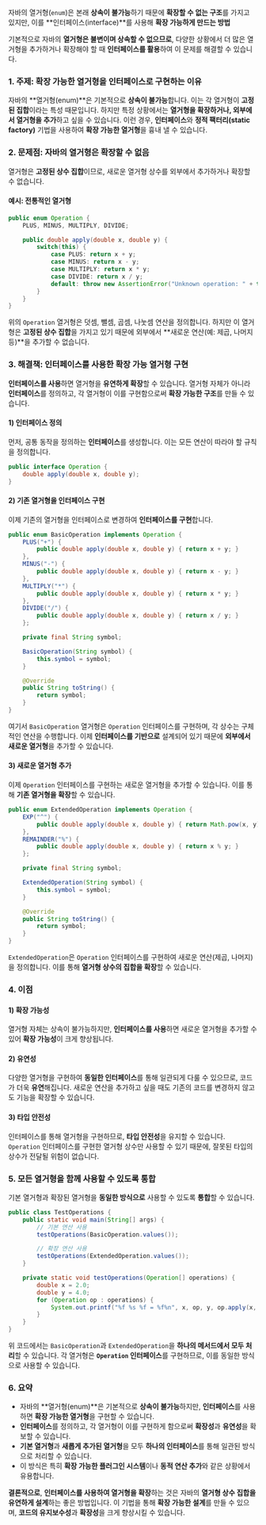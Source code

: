 자바의 열거형(`enum`)은 본래 **상속이 불가능**하기 때문에 **확장할 수 없는 구조**를 가지고 있지만, 이를 **인터페이스(interface)**를 사용해 **확장 가능하게 만드는 방법**

기본적으로 자바의 **열거형은 불변이며 상속할 수 없으므로**, 다양한 상황에서 더 많은 열거형을 추가하거나 확장해야 할 때 **인터페이스를 활용**하여 이 문제를 해결할 수 있습니다.


### 1. 주제: **확장 가능한 열거형을 인터페이스로 구현하는 이유**

자바의 **열거형(enum)**은 기본적으로 **상속이 불가능**합니다. 이는 각 열거형이 **고정된 집합**이라는 특성 때문입니다. 하지만 특정 상황에서는 **열거형을 확장하거나, 외부에서 열거형을 추가**하고 싶을 수 있습니다. 이런 경우, **인터페이스**와 **정적 팩터리(static factory)** 기법을 사용하여 **확장 가능한 열거형**을 흉내 낼 수 있습니다.

### 2. 문제점: 자바의 열거형은 확장할 수 없음

열거형은 **고정된 상수 집합**이므로, 새로운 열거형 상수를 외부에서 추가하거나 확장할 수 없습니다.

#### 예시: 전통적인 열거형

```java
public enum Operation {
    PLUS, MINUS, MULTIPLY, DIVIDE;

    public double apply(double x, double y) {
        switch(this) {
            case PLUS: return x + y;
            case MINUS: return x - y;
            case MULTIPLY: return x * y;
            case DIVIDE: return x / y;
            default: throw new AssertionError("Unknown operation: " + this);
        }
    }
}
```

위의 `Operation` 열거형은 덧셈, 뺄셈, 곱셈, 나눗셈 연산을 정의합니다. 하지만 이 열거형은 **고정된 상수 집합**을 가지고 있기 때문에 외부에서 **새로운 연산(예: 제곱, 나머지 등)**을 추가할 수 없습니다.

### 3. 해결책: 인터페이스를 사용한 확장 가능 열거형 구현

**인터페이스를 사용**하면 열거형을 **유연하게 확장**할 수 있습니다. 열거형 자체가 아니라 **인터페이스**를 정의하고, 각 열거형이 이를 구현함으로써 **확장 가능한 구조**를 만들 수 있습니다.

#### 1) **인터페이스 정의**

먼저, 공통 동작을 정의하는 **인터페이스**를 생성합니다. 이는 모든 연산이 따라야 할 규칙을 정의합니다.

```java
public interface Operation {
    double apply(double x, double y);
}
```

#### 2) **기존 열거형을 인터페이스 구현**

이제 기존의 열거형을 인터페이스로 변경하여 **인터페이스를 구현**합니다.

```java
public enum BasicOperation implements Operation {
    PLUS("+") {
        public double apply(double x, double y) { return x + y; }
    },
    MINUS("-") {
        public double apply(double x, double y) { return x - y; }
    },
    MULTIPLY("*") {
        public double apply(double x, double y) { return x * y; }
    },
    DIVIDE("/") {
        public double apply(double x, double y) { return x / y; }
    };

    private final String symbol;

    BasicOperation(String symbol) {
        this.symbol = symbol;
    }

    @Override
    public String toString() {
        return symbol;
    }
}
```

여기서 `BasicOperation` 열거형은 `Operation` 인터페이스를 구현하며, 각 상수는 구체적인 연산을 수행합니다. 이제 **인터페이스를 기반으로** 설계되어 있기 때문에 **외부에서 새로운 열거형**을 추가할 수 있습니다.

#### 3) **새로운 열거형 추가**

이제 `Operation` 인터페이스를 구현하는 새로운 열거형을 추가할 수 있습니다. 이를 통해 **기존 열거형을 확장**할 수 있습니다.

```java
public enum ExtendedOperation implements Operation {
    EXP("^") {
        public double apply(double x, double y) { return Math.pow(x, y); }
    },
    REMAINDER("%") {
        public double apply(double x, double y) { return x % y; }
    };

    private final String symbol;

    ExtendedOperation(String symbol) {
        this.symbol = symbol;
    }

    @Override
    public String toString() {
        return symbol;
    }
}
```

`ExtendedOperation`은 `Operation` 인터페이스를 구현하여 새로운 연산(제곱, 나머지)을 정의합니다. 이를 통해 **열거형 상수의 집합을 확장**할 수 있습니다.

### 4. 이점

#### 1) **확장 가능성**

열거형 자체는 상속이 불가능하지만, **인터페이스를 사용**하면 새로운 열거형을 추가할 수 있어 **확장 가능성**이 크게 향상됩니다.

#### 2) **유연성**

다양한 열거형을 구현하여 **동일한 인터페이스**를 통해 일관되게 다룰 수 있으므로, 코드가 더욱 **유연**해집니다. 새로운 연산을 추가하고 싶을 때도 기존의 코드를 변경하지 않고도 기능을 확장할 수 있습니다.

#### 3) **타입 안전성**

인터페이스를 통해 열거형을 구현하므로, **타입 안전성**을 유지할 수 있습니다. `Operation` 인터페이스를 구현한 열거형 상수만 사용할 수 있기 때문에, 잘못된 타입의 상수가 전달될 위험이 없습니다.

### 5. 모든 열거형을 함께 사용할 수 있도록 통합

기본 열거형과 확장된 열거형을 **동일한 방식으로** 사용할 수 있도록 **통합**할 수 있습니다.

```java
public class TestOperations {
    public static void main(String[] args) {
        // 기본 연산 사용
        testOperations(BasicOperation.values());

        // 확장 연산 사용
        testOperations(ExtendedOperation.values());
    }

    private static void testOperations(Operation[] operations) {
        double x = 2.0;
        double y = 4.0;
        for (Operation op : operations) {
            System.out.printf("%f %s %f = %f%n", x, op, y, op.apply(x, y));
        }
    }
}
```

위 코드에서는 `BasicOperation`과 `ExtendedOperation`을 **하나의 메서드에서 모두 처리**할 수 있습니다. 각 열거형은 **`Operation` 인터페이스**를 구현하므로, 이를 동일한 방식으로 사용할 수 있습니다.

### 6. 요약

- 자바의 **열거형(enum)**은 기본적으로 **상속이 불가능**하지만, **인터페이스**를 사용하면 **확장 가능한 열거형**을 구현할 수 있습니다.
- **인터페이스**를 정의하고, 각 열거형이 이를 구현하게 함으로써 **확장성**과 **유연성**을 확보할 수 있습니다.
- **기본 열거형**과 **새롭게 추가된 열거형**을 모두 **하나의 인터페이스**를 통해 일관된 방식으로 처리할 수 있습니다.
- 이 방식은 특히 **확장 가능한 플러그인 시스템**이나 **동적 연산 추가**와 같은 상황에서 유용합니다.

**결론적으로**, **인터페이스를 사용하여 열거형을 확장**하는 것은 자바의 **열거형 상수 집합을 유연하게 설계**하는 좋은 방법입니다. 이 기법을 통해 **확장 가능한 설계**를 만들 수 있으며, **코드의 유지보수성**과 **확장성**을 크게 향상시킬 수 있습니다.